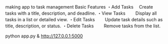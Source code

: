 making app to task management
Basic Features
・Add Tasks
 　Create tasks with a title, description, and deadline.
・View Tasks
　　Display all tasks in a list or detailed view.
・Edit Tasks
　　Update task details such as title, description, or status.
・Delete Tasks
　　Remove tasks from the list.


python app.py & http://127.0.0.1:5000

